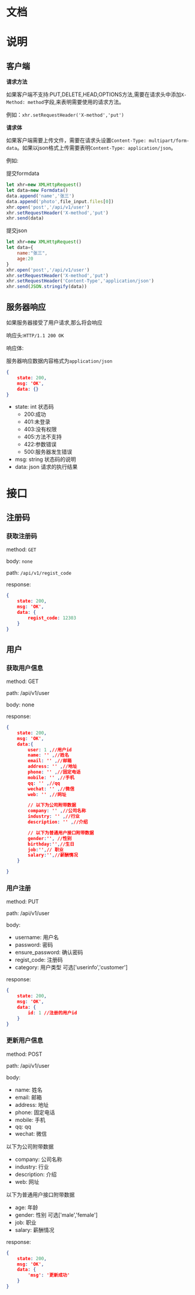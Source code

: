# 文档

# 说明

## 客户端

**请求方法**

如果客户端不支持:PUT,DELETE,HEAD,OPTIONS方法,需要在请求头中添加`X-Method: method`字段,来表明需要使用的请求方法。

例如：`xhr.setRequestHeader('X-method','put')`

**请求体**

如果客户端需要上传文件，需要在请求头设置`Content-Type: multipart/form-data`。如果以json格式上传需要表明`Content-Type: application/json`。

例如:

提交formdata
```javascript
let xhr=new XMLHttpRequest()
let data=new Formdata()
data.append('name','张三')
data.append('photo',file_input.files[0])
xhr.open('post','/api/v1/user')
xhr.setRequestHeader('X-method','put')
xhr.send(data)
```

提交json

```javascript
let xhr=new XMLHttpRequest()
let data={
    name:"张三",
    age:20
}
xhr.open('post','/api/v1/user')
xhr.setRequestHeader('X-method','put')
xhr.setRequestHeader('Content-Type','application/json')
xhr.send(JSON.stringify(data))
```

## 服务器响应

如果服务器接受了用户请求,那么将会响应

响应头:`HTTP/1.1 200 OK`

响应体:

服务器响应数据内容格式为`application/json`

```json
{
    state: 200,
    msg: 'OK',
    data: {}
}
```
- state: int 状态码
    - 200:成功
    - 401:未登录
    - 403:没有权限
    - 405:方法不支持
    - 422:参数错误
    - 500:服务器发生错误
- msg: string 状态码的说明
- data: json 请求的执行结果

# 接口

## 注册码

### 获取注册码

method: `GET`

body: `none`

path: `/api/v1/regist_code`

response:

```json
{
    state: 200,
    msg: 'OK',
    data: {
        regist_code: 12303
    }
}
```

## 用户

### 获取用户信息

method: GET

path: /api/v1/user

body: none

response:

```json
{
    state: 200,
    msg: 'OK',
    data:{
        user: 1 ,//用户id
        name: '' ,//姓名
        email: '' ,//邮箱
        address: '' ,//地址
        phone: '' ,//固定电话
        mobile: '' ,//手机
        qq: '' ,//qq
        wechat: '' ,//微信
        web: '' ,//网址

        // 以下为公司附带数据
        company: '' ,//公司名称
        industry: '' ,//行业
        description: '' ,//介绍

        // 以下为普通用户接口附带数据
        gender:'', //性别
        birthday:'',//生日 
        job:'',// 职业
        salary:'',//薪酬情况
    }

}
```


### 用户注册

method: PUT

path: /api/v1/user

body: 
- username: 用户名
- password: 密码
- ensure_password: 确认密码
- regist_code: 注册码
- category: 用户类型 可选['userinfo','customer']

response:

```json
{
    state: 200,
    msg: 'OK',
    data: {
        id: 1 //注册的用户id
    }
}
```

### 更新用户信息

method: POST

path: /api/v1/user

body: 
- name: 姓名
- email: 邮箱
- address: 地址
- phone: 固定电话
- mobile: 手机
- qq: qq
- wechat: 微信

以下为公司附带数据
- company: 公司名称
- industry: 行业
- description: 介绍
- web: 网址

以下为普通用户接口附带数据
- age: 年龄
- gender: 性别 可选['male','female']
- job:  职业
- salary: 薪酬情况

response:

```json
{
    state: 200,
    msg: 'OK',
    data: {
        'msg': '更新成功'
    }
}
```










